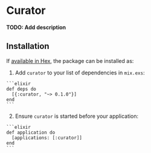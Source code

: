 # Curator

**TODO: Add description**

## Installation

If [available in Hex](https://hex.pm/docs/publish), the package can be installed as:

  1. Add `curator` to your list of dependencies in `mix.exs`:

    ```elixir
    def deps do
      [{:curator, "~> 0.1.0"}]
    end
    ```

  2. Ensure `curator` is started before your application:

    ```elixir
    def application do
      [applications: [:curator]]
    end
    ```

